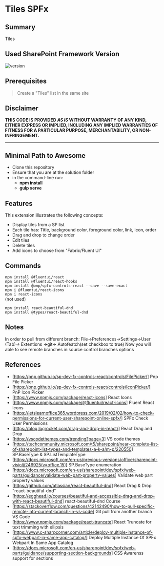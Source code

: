 # Tiles SPFx

## Summary

Tiles

## Used SharePoint Framework Version

![version](https://img.shields.io/badge/version-1.11-green.svg)


## Prerequisites

> Create a "Tiles" list in the same site


## Disclaimer

**THIS CODE IS PROVIDED *AS IS* WITHOUT WARRANTY OF ANY KIND, EITHER EXPRESS OR IMPLIED, INCLUDING ANY IMPLIED WARRANTIES OF FITNESS FOR A PARTICULAR PURPOSE, MERCHANTABILITY, OR NON-INFRINGEMENT.**

---

## Minimal Path to Awesome

- Clone this repository
- Ensure that you are at the solution folder
- in the command-line run:
  - **npm install**
  - **gulp serve**


## Features

This extension illustrates the following concepts:

- Display tiles from a SP list
- Each tile has: Title, background color, foreground color, link, icon, order
- Drag and drop to change order
- Edit tiles
- Delete tiles
- Add icons to choose from "Fabric/Fluent UI"

## Commands

``npm install @fluentui/react``<br/>
``npm install @fluentui/react-hooks``<br/>
``npm install @pnp/spfx-controls-react --save --save-exact``<br/>
``npm i @fluentui/react-icons``<br/>
``npm i react-icons``<br/> (not used)

```
npm install react-beautiful-dnd
npm install @types/react-beautiful-dnd
```

## Notes
In order to pull from different branch:
File->Preferences->Settings->User (Tab)-> Extentions ->git-> Autofeatch(set checkbox to true)
Now you will able to see remote branches in source control branches options


## References

- [https://pnp.github.io/sp-dev-fx-controls-react/controls/FilePicker/] Pnp File Picker
- [https://pnp.github.io/sp-dev-fx-controls-react/controls/IconPicker/] PnP Icon Picker
- [https://www.npmjs.com/package/react-icons] React Icons
- [https://www.npmjs.com/package/@fluentui/react-icons] Fluent React Icons
- [https://letslearnoffice365.wordpress.com/2019/02/02/how-to-check-permissions-for-current-user-sharepoint-online-spfx/] SPFx Check User Permissions
- [https://blog.logrocket.com/drag-and-drop-in-react/] React Drag and Drop
- [https://vscodethemes.com/trending?page=3] VS code themes
- [https://techcommunity.microsoft.com/t5/sharepoint/near-complete-list-of-sharepoint-list-types-and-templates-a-k-a/m-p/220550] SP.BaseType & SP.ListTemplateType
- [https://docs.microsoft.com/en-us/previous-versions/office/sharepoint-visio/jj246925(v=office.15)] SP.BaseType enumeration
- [https://docs.microsoft.com/en-us/sharepoint/dev/spfx/web-parts/guidance/validate-web-part-property-values] Validate web part property values
- [https://github.com/atlassian/react-beautiful-dnd] React Drag & Drop "react-beautiful-dnd"
- [https://egghead.io/courses/beautiful-and-accessible-drag-and-drop-with-react-beautiful-dnd] react-beautiful-dnd Course
- [https://stackoverflow.com/questions/42142490/how-to-pull-specific-remote-into-current-branch-in-vs-code] Git pull from another branch VS Code
- [https://www.npmjs.com/package/react-truncate] React Truncate for text trimming with ellipsis
- [https://www.c-sharpcorner.com/article/deploy-multiple-instance-of-spfx-webpart-in-same-app-catalog/] Deploy Multiple Instance Of SPFx Webpart In Same App Catalog
- [https://docs.microsoft.com/en-us/sharepoint/dev/spfx/web-parts/guidance/supporting-section-backgrounds] CSS Awarenss support for sections
